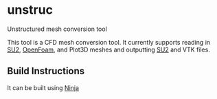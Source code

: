 unstruc
=======

Unstructured mesh conversion tool

This tool is a CFD mesh conversion tool. It currently supports reading in [SU2](https://github.com/su2code/SU2), [OpenFoam](http://www.openfoam.com), and Plot3D meshes and outputting [SU2](https://github.com/su2code/SU2) and VTK files.

## Build Instructions
It can be built using [Ninja](https://github.com/martine/ninja)

